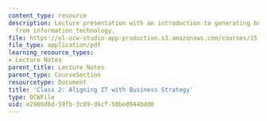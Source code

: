 ```yaml
---
content_type: resource
description: Lecture presentation with an introduction to generating business value
  from information technology.
file: https://ol-ocw-studio-app-production.s3.amazonaws.com/courses/15-571-generating-business-value-from-information-technology-spring-2009/e2986d6d59fb3c89d6cf58be8944bdd0_MIT15_571s09_lec02.pdf
file_type: application/pdf
learning_resource_types:
- Lecture Notes
parent_title: Lecture Notes
parent_type: CourseSection
resourcetype: Document
title: 'Class 2: Aligning IT with Business Strategy'
type: OCWFile
uid: e2986d6d-59fb-3c89-d6cf-58be8944bdd0
---
```

